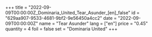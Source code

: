 +++
title = "2022-09-09T00:00:00Z_Dominaria_United_Tear_Asunder_[en]_false"
id = "629aa907-9533-4681-9bf2-9e56450a4cc2"
date = "2022-09-09T00:00:00Z"
name = "Tear Asunder"
lang = ["en"]
price = "0.45"
quantity = 4
foil = false
set = "Dominaria United"
+++
